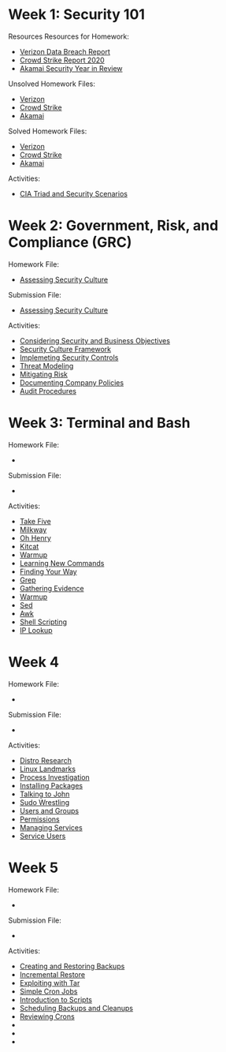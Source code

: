 # Week 1: Security 101

Resources Resources for Homework:

  - [Verizon Data Breach Report](https://github.com/naseebahikram/Sample-Work/blob/main/Homework/01-Security%20101/Resources/Verizon_DataBreachReport.pdf)
  - [Crowd Strike Report 2020](https://github.com/naseebahikram/Sample-Work/blob/main/Homework/01-Security%20101/Resources/CrowdstrikeReport2021GTR.pdf)
  - [Akamai Security Year in Review](https://github.com/naseebahikram/Sample-Work/blob/main/Homework/01-Security%20101/Resources/Akamai_Security_Year_in_Review_2020.pdf)

Unsolved Homework Files:

  - [Verizon](https://github.com/naseebahikram/Sample-Work/blob/main/Homework/01-Security%20101/Unsolved/Verizon%20Questions.md)
  - [Crowd Strike](https://github.com/naseebahikram/Sample-Work/blob/main/Homework/01-Security%20101/Unsolved/Crowd%20Strike%20Questions.md)
  - [Akamai](https://github.com/naseebahikram/Sample-Work/blob/main/Homework/01-Security%20101/Unsolved/Akamai%20Security%20Questions.md)
  
Solved Homework Files:

  - [Verizon](https://github.com/naseebahikram/Sample-Work/blob/main/Homework/01-Security%20101/Solved/Verizon%20Data%20Breaches%20Investigation%20Report%20Submission.md)
  - [Crowd Strike](https://github.com/naseebahikram/Sample-Work/blob/main/Homework/01-Security%20101/Solved/Crowdstrike%202021%20Global%20Threat%20Report%20Submission.md)
  - [Akamai](https://github.com/naseebahikram/Sample-Work/blob/main/Homework/01-Security%20101/Solved/Akamai%20Security%20Year%20in%20Review%202020%20Submission.md)

Activities:

  - [CIA Triad and Security Scenarios](https://github.com/naseebahikram/Sample-Work/blob/main/Activities/01-Security%20101/CIA%20Triad%20and%20Security%20Scenarios.md)
# Week 2: Government, Risk, and Compliance (GRC)

Homework File:

  - [Assessing Security Culture](https://github.com/naseebahikram/Sample-Work/blob/main/Homework/02-GRC/Unsolved/Unit%202%20Homework%20Unsolved.md)

Submission File:

  - [Assessing Security Culture](https://github.com/naseebahikram/Sample-Work/blob/main/Homework/02-GRC/Solved/Unit%202%20Homework.md)

Activities:

  - [Considering Security and Business Objectives](https://github.com/naseebahikram/Sample-Work/blob/main/Activities/02-GRC/Considering%20Security%20and%20Business%20Objectives.md)
  - [Security Culture Framework](https://github.com/naseebahikram/Sample-Work/blob/main/Activities/02-GRC/Security%20Culture%20Framework.md)
  - [Implemeting Security Controls](https://github.com/naseebahikram/Sample-Work/blob/main/Activities/02-GRC/Implementing%20Security%20Controls.md)
  - [Threat Modeling](https://github.com/naseebahikram/Sample-Work/blob/main/Activities/02-GRC/Threat%20Modeling%20Steps%201%20-%204.md)
  - [Mitigating Risk](https://github.com/naseebahikram/Sample-Work/blob/main/Activities/02-GRC/Threat%20Modeling%20Mitigating%20Risk.md)
  - [Documenting Company Policies](https://github.com/naseebahikram/Sample-Work/blob/main/Activities/02-GRC/Documenting%20Company%20Policies.md)
  - [Audit Procedures](https://github.com/naseebahikram/Sample-Work/blob/main/Activities/02-GRC/Audit%20Procedures.md)
# Week 3: Terminal and Bash

Homework File:

  - 

Submission File:

  - 

Activities:

  - [Take Five](https://github.com/naseebahikram/Sample-Work/blob/main/Activities/03-Terminal%20and%20Bash/Take%20Five%20and%20Practice%20the%20Command%20Line.md)
  - [Milkway](https://github.com/naseebahikram/Sample-Work/blob/main/Activities/03-Terminal%20and%20Bash/Finding%20your%20Milky%20Way.md)
  - [Oh Henry](https://github.com/naseebahikram/Sample-Work/blob/main/Activities/03-Terminal%20and%20Bash/Oh%20Henry%2C%20What%20Did%20You%20Do%3F.md)
  - [Kitcat](https://github.com/naseebahikram/Sample-Work/blob/main/Activities/03-Terminal%20and%20Bash/Internal%20Investigation:%20Finding%20the%20Kitcat.md)
  - [Warmup](https://github.com/naseebahikram/Sample-Work/blob/main/Activities/03-Terminal%20and%20Bash/Warm-Up-1.md)
  - [Learning New Commands](https://github.com/naseebahikram/Sample-Work/blob/main/Activities/03-Terminal%20and%20Bash/Learning%20New%20Commands.md)
  - [Finding Your Way](https://github.com/naseebahikram/Sample-Work/blob/main/Activities/03-Terminal%20and%20Bash/Finding%20Your%20Way.md)
  - [Grep](https://github.com/naseebahikram/Sample-Work/blob/main/Activities/03-Terminal%20and%20Bash/grep.md)
  - [Gathering Evidence](https://github.com/naseebahikram/Sample-Work/blob/main/Activities/03-Terminal%20and%20Bash/Gathering%20Evidence.md)
  - [Warmup](https://github.com/naseebahikram/Sample-Work/blob/main/Activities/03-Terminal%20and%20Bash/Warm-Up-2.md)
  - [Sed](https://github.com/naseebahikram/Sample-Work/blob/main/Activities/03-Terminal%20and%20Bash/Using%20sed.md)
  - [Awk](https://github.com/naseebahikram/Sample-Work/blob/main/Activities/03-Terminal%20and%20Bash/Using%20awk.md)
  - [Shell Scripting](https://github.com/naseebahikram/Sample-Work/blob/main/Activities/03-Terminal%20and%20Bash/My%20First%20Shell%20Script.md)
  - [IP Lookup](https://github.com/naseebahikram/Sample-Work/blob/main/Activities/03-Terminal%20and%20Bash/Building%20an%20IP%20Lookup%20Tool.md)
# Week 4

Homework File:

  - 

Submission File:

  - 

Activities:

  - [Distro Research](https://github.com/naseebahikram/Sample-Work/blob/main/Activities/04-Linux%20SysAdmin%20Fundamentals/Distribution%20Research.md)
  - [Linux Landmarks](https://github.com/naseebahikram/Sample-Work/blob/main/Activities/04-Linux%20SysAdmin%20Fundamentals/Linux%20Landmarks.md)
  - [Process Investigation](https://github.com/naseebahikram/Sample-Work/blob/main/Activities/04-Linux%20SysAdmin%20Fundamentals/Process%20Investigation.md)
  - [Installing Packages](https://github.com/naseebahikram/Sample-Work/blob/main/Activities/04-Linux%20SysAdmin%20Fundamentals/Installing%20Packages.md)
  - [Talking to John](https://github.com/naseebahikram/Sample-Work/blob/main/Activities/04-Linux%20SysAdmin%20Fundamentals/Let's%20Talk%20to%20John.md)
  - [Sudo Wrestling](https://github.com/naseebahikram/Sample-Work/blob/main/Activities/04-Linux%20SysAdmin%20Fundamentals/Sudo%20Wrestling.md)
  - [Users and Groups](https://github.com/naseebahikram/Sample-Work/blob/main/Activities/04-Linux%20SysAdmin%20Fundamentals/Users%20and%20Groups.md)
  - [Permissions](https://github.com/naseebahikram/Sample-Work/blob/main/Activities/04-Linux%20SysAdmin%20Fundamentals/Permissions.md)
  - [Managing Services](https://github.com/naseebahikram/Sample-Work/blob/main/Activities/04-Linux%20SysAdmin%20Fundamentals/Managing%20Services.md)
  - [Service Users](https://github.com/naseebahikram/Sample-Work/blob/main/Activities/04-Linux%20SysAdmin%20Fundamentals/Service%20Users.md)
# Week 5

Homework File:

  - 

Submission File:

  - 

Activities:

  - [Creating and Restoring Backups](https://github.com/naseebahikram/Sample-Work/blob/main/Activities/05-Archiving%20and%20Logging%20Data/Creating%20and%20Restoring%20Backups%20with%20%60.md)
  - [Incremental Restore]()
  - [Exploiting with Tar]()
  - [Simple Cron Jobs]()
  - [Introduction to Scripts]()
  - [Scheduling Backups and Cleanups]()
  - [Reviewing Crons]()
  - []()
  - []()
  - []()
